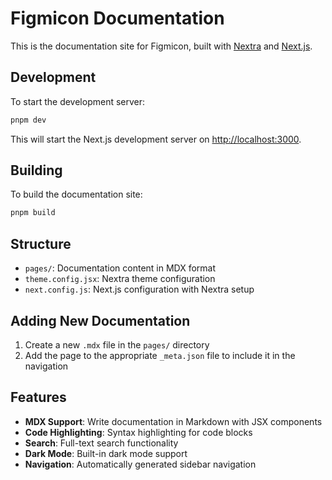 # Figmicon Documentation

This is the documentation site for Figmicon, built with [Nextra](https://nextra.site/) and [Next.js](https://nextjs.org/).

## Development

To start the development server:

```bash
pnpm dev
```

This will start the Next.js development server on [http://localhost:3000](http://localhost:3000).

## Building

To build the documentation site:

```bash
pnpm build
```

## Structure

- `pages/`: Documentation content in MDX format
- `theme.config.jsx`: Nextra theme configuration
- `next.config.js`: Next.js configuration with Nextra setup

## Adding New Documentation

1. Create a new `.mdx` file in the `pages/` directory
2. Add the page to the appropriate `_meta.json` file to include it in the navigation

## Features

- **MDX Support**: Write documentation in Markdown with JSX components
- **Code Highlighting**: Syntax highlighting for code blocks
- **Search**: Full-text search functionality
- **Dark Mode**: Built-in dark mode support
- **Navigation**: Automatically generated sidebar navigation
